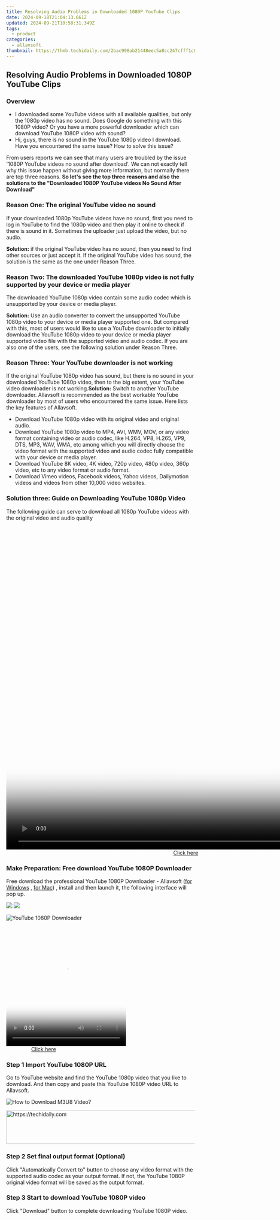 ```yaml
---
title: Resolving Audio Problems in Downloaded 1080P YouTube Clips
date: 2024-09-18T21:04:13.661Z
updated: 2024-09-21T10:58:31.349Z
tags:
  - product
categories:
  - allavsoft
thumbnail: https://thmb.techidaily.com/2bac998ab21448eec5a8cc247cfff1c8109a4e1512d9567d4d84793b48ec3fa6.jpg
---
```


## Resolving Audio Problems in Downloaded 1080P YouTube Clips

### Overview

* I downloaded some YouTube videos with all available qualities, but only the 1080p video has no sound. Does Google do something with this 1080P video? Or you have a more powerful downloader which can download YouTube 1080P video with sound?
* Hi, guys, there is no sound in the YouTube 1080p video I download. Have you encountered the same issue? How to solve this issue?

From users reports we can see that many users are troubled by the issue '1080P YouTube videos no sound after download'. We can not exactly tell why this issue happen without giving more information, but normally there are top three reasons. **So let's see the top three reasons and also the solutions to the "Downloaded 1080P YouTube videos No Sound After Download"**

### Reason One: The original YouTube video no sound

If your downloaded 1080p YouTube videos have no sound, first you need to log in YouTube to find the 1080p video and then play it online to check if there is sound in it. Sometimes the uploader just upload the video, but no audio.

**Solution:** if the original YouTube video has no sound, then you need to find other sources or just accept it. If the original YouTube video has sound, the solution is the same as the one under Reason Three.

### Reason Two: The downloaded YouTube 1080p video is not fully supported by your device or media player

The downloaded YouTube 1080p video contain some audio codec which is unsupported by your device or media player.

**Solution:** Use an audio converter to convert the unsupported YouTube 1080p video to your device or media player supported one. But compared with this, most of users would like to use a YouTube downloader to initially download the YouTube 1080p video to your device or media player supported video file with the supported video and audio codec. If you are also one of the users, see the following solution under Reason Three.

### Reason Three: Your YouTube downloader is not working

If the original YouTube 1080p video has sound, but there is no sound in your downloaded YouTube 1080p video, then to the big extent, your YouTube video downloader is not working.**Solution:** Switch to another YouTube downloader. Allavsoft is recommended as the best workable YouTube downloader by most of users who encountered the same issue. Here lists the key features of Allavsoft.

* Download YouTube 1080p video with its original video and original audio.
* Download YouTube 1080p video to MP4, AVI, WMV, MOV, or any video format containing video or audio codec, like H.264, VP8, H.265, VP9, DTS, MP3, WAV, WMA, etc among which you will directly choose the video format with the supported video and audio codec fully compatible with your device or media player.
* Download YouTube 8K video, 4K video, 720p video, 480p video, 360p video, etc to any video format or audio format.
* Download Vimeo videos, Facebook videos, Yahoo videos, Dailymotion videos and videos from other 10,000 video websites.

### Solution three: Guide on Downloading YouTube 1080p Video

The following guide can serve to download all 1080p YouTube videos with the original video and audio quality

<!-- affiliate ads begin -->
<span id="1495277">
					<video width="1536" height="864" style="cursor:pointer"
           poster="//a.impactradius-go.com/display-clicktoplayimage/1495277.png"
           onclick="if(!this.playClicked){this.play();this.setAttribute('controls',true);this.playClicked=true;}">
	   <source src="//a.impactradius-go.com/display-ad/17189-1495277">
	   <img src="//a.impactradius-go.com/display-clicktoplayimage/1495277.png" style="border: none; height: 100%; width: 100%; object-fit: contain">
	</video>
	<div style="width:960px;text-align:center"><a href="javascript:window.open(decodeURIComponent('https%3A%2F%2Ffunwhole.sjv.io%2Fc%2F5597632%2F1495277%2F17189'), '_blank');void(0);">Click here</a></div>
</span>
<img height="0" width="0" src="https://imp.pxf.io/i/5597632/1495277/17189" style="position:absolute;visibility:hidden;" border="0" />
<!-- affiliate ads end -->

### Make Preparation: Free download YouTube 1080P Downloader

Free download the professional YouTube 1080P Downloader - Allavsoft ([for Windows](https://tools.techidaily.com/allavsoft/products/) , [for Mac](https://tools.techidaily.com/allavsoft/products/)) , install and then launch it, the following interface will pop up.

[![](https://www.allavsoft.com/how-to/../images/how-to/free-download-win.jpg)](https://tools.techidaily.com/allavsoft/products/) [![](https://www.allavsoft.com/how-to/../images/how-to/free-download-mac.jpg)](https://tools.techidaily.com/allavsoft/products/)

![YouTube 1080P Downloader](https://www.allavsoft.com/how-to/../images/allavsoft/screen-shot-600.jpg)

<!-- affiliate ads begin -->
<span id="1498635">
					<video width="320" height="320" style="cursor:pointer"
           poster="//a.impactradius-go.com/display-clicktoplayimage/1498635.png"
           onclick="if(!this.playClicked){this.play();this.setAttribute('controls',true);this.playClicked=true;}">
	   <source src="//a.impactradius-go.com/display-ad/17326-1498635">
	   <img src="//a.impactradius-go.com/display-clicktoplayimage/1498635.png" style="border: none; height: 100%; width: 100%; object-fit: contain">
	</video>
	<div style="width:200px;text-align:center"><a href="javascript:window.open(decodeURIComponent('https%3A%2F%2Fancheer.sjv.io%2Fc%2F5597632%2F1498635%2F17326'), '_blank');void(0);">Click here</a></div>
</span>
<img height="0" width="0" src="https://imp.pxf.io/i/5597632/1498635/17326" style="position:absolute;visibility:hidden;" border="0" />
<!-- affiliate ads end -->

### Step 1 Import YouTube 1080P URL

Go to YouTube website and find the YouTube 1080p video that you like to download. And then copy and paste this YouTube 1080P video URL to Allavsoft.

![How to Download M3U8 Video?](https://www.allavsoft.com/how-to/../images/how-to/download-rtmp-video/download-rtmp-video.jpg)

<!-- affiliate ads begin -->
<a href="https://wigfever.sjv.io/c/5597632/2014851/22899" target="_top" id="2014851">
  <img src="//a.impactradius-go.com/display-ad/22899-2014851" border="0" alt="https://techidaily.com" width="728" height="90"/>
</a>
<img height="0" width="0" src="https://wigfever.sjv.io/i/5597632/2014851/22899" style="position:absolute;visibility:hidden;" border="0" />
<!-- affiliate ads end -->

### Step 2 Set final output format (Optional)

Click "Automatically Convert to" button to choose any video format with the supported audio codec as your output format. If not, the YouTube 1080P original video format will be saved as the output format.

### Step 3 Start to download YouTube 1080P video

Click "Download" button to complete downloading YouTube 1080P video.

<ins class="adsbygoogle"
     style="display:block"
     data-ad-format="autorelaxed"
     data-ad-client="ca-pub-7571918770474297"
     data-ad-slot="1223367746"></ins>

<ins class="adsbygoogle"
     style="display:block"
     data-ad-client="ca-pub-7571918770474297"
     data-ad-slot="8358498916"
     data-ad-format="auto"
     data-full-width-responsive="true"></ins>



